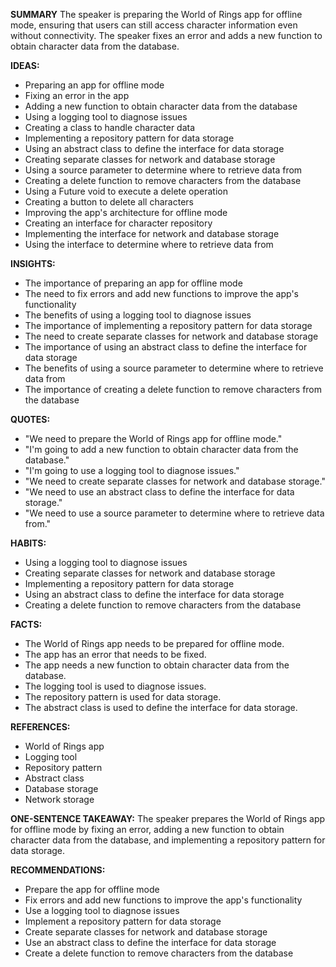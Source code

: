 **SUMMARY**
The speaker is preparing the World of Rings app for offline mode, ensuring that users can still access character information even without connectivity. The speaker fixes an error and adds a new function to obtain character data from the database.

**IDEAS:**

* Preparing an app for offline mode
* Fixing an error in the app
* Adding a new function to obtain character data from the database
* Using a logging tool to diagnose issues
* Creating a class to handle character data
* Implementing a repository pattern for data storage
* Using an abstract class to define the interface for data storage
* Creating separate classes for network and database storage
* Using a source parameter to determine where to retrieve data from
* Creating a delete function to remove characters from the database
* Using a Future void to execute a delete operation
* Creating a button to delete all characters
* Improving the app's architecture for offline mode
* Creating an interface for character repository
* Implementing the interface for network and database storage
* Using the interface to determine where to retrieve data from

**INSIGHTS:**

* The importance of preparing an app for offline mode
* The need to fix errors and add new functions to improve the app's functionality
* The benefits of using a logging tool to diagnose issues
* The importance of implementing a repository pattern for data storage
* The need to create separate classes for network and database storage
* The importance of using an abstract class to define the interface for data storage
* The benefits of using a source parameter to determine where to retrieve data from
* The importance of creating a delete function to remove characters from the database

**QUOTES:**

* "We need to prepare the World of Rings app for offline mode."
* "I'm going to add a new function to obtain character data from the database."
* "I'm going to use a logging tool to diagnose issues."
* "We need to create separate classes for network and database storage."
* "We need to use an abstract class to define the interface for data storage."
* "We need to use a source parameter to determine where to retrieve data from."

**HABITS:**

* Using a logging tool to diagnose issues
* Creating separate classes for network and database storage
* Implementing a repository pattern for data storage
* Using an abstract class to define the interface for data storage
* Creating a delete function to remove characters from the database

**FACTS:**

* The World of Rings app needs to be prepared for offline mode.
* The app has an error that needs to be fixed.
* The app needs a new function to obtain character data from the database.
* The logging tool is used to diagnose issues.
* The repository pattern is used for data storage.
* The abstract class is used to define the interface for data storage.

**REFERENCES:**

* World of Rings app
* Logging tool
* Repository pattern
* Abstract class
* Database storage
* Network storage

**ONE-SENTENCE TAKEAWAY:**
The speaker prepares the World of Rings app for offline mode by fixing an error, adding a new function to obtain character data from the database, and implementing a repository pattern for data storage.

**RECOMMENDATIONS:**

* Prepare the app for offline mode
* Fix errors and add new functions to improve the app's functionality
* Use a logging tool to diagnose issues
* Implement a repository pattern for data storage
* Create separate classes for network and database storage
* Use an abstract class to define the interface for data storage
* Create a delete function to remove characters from the database
